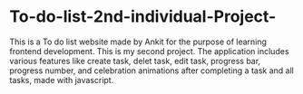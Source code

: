 # To-do-list-2nd-individual-Project-
This is a To do list website made by Ankit for the purpose of learning frontend development.
This is my second project.
The application includes various features like create task, delet task, edit task, progress bar, progress number, 
and celebration animations after completing a task and all tasks, made with javascript.
